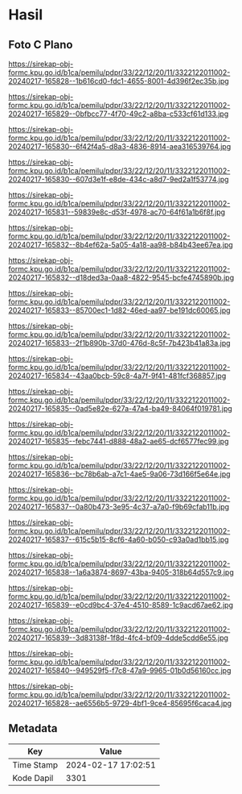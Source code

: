 # Hasil

## Foto C Plano

https://sirekap-obj-formc.kpu.go.id/b1ca/pemilu/pdpr/33/22/12/20/11/3322122011002-20240217-165828--1b616cd0-fdc1-4655-8001-4d396f2ec35b.jpg

https://sirekap-obj-formc.kpu.go.id/b1ca/pemilu/pdpr/33/22/12/20/11/3322122011002-20240217-165829--0bfbcc77-4f70-49c2-a8ba-c533cf61d133.jpg

https://sirekap-obj-formc.kpu.go.id/b1ca/pemilu/pdpr/33/22/12/20/11/3322122011002-20240217-165830--6f42f4a5-d8a3-4836-8914-aea316539764.jpg

https://sirekap-obj-formc.kpu.go.id/b1ca/pemilu/pdpr/33/22/12/20/11/3322122011002-20240217-165830--607d3e1f-e8de-434c-a8d7-9ed2a1f53774.jpg

https://sirekap-obj-formc.kpu.go.id/b1ca/pemilu/pdpr/33/22/12/20/11/3322122011002-20240217-165831--59839e8c-d53f-4978-ac70-64f61a1b6f8f.jpg

https://sirekap-obj-formc.kpu.go.id/b1ca/pemilu/pdpr/33/22/12/20/11/3322122011002-20240217-165832--8b4ef62a-5a05-4a18-aa98-b84b43ee67ea.jpg

https://sirekap-obj-formc.kpu.go.id/b1ca/pemilu/pdpr/33/22/12/20/11/3322122011002-20240217-165832--d18ded3a-0aa8-4822-9545-bcfe4745890b.jpg

https://sirekap-obj-formc.kpu.go.id/b1ca/pemilu/pdpr/33/22/12/20/11/3322122011002-20240217-165833--85700ec1-1d82-46ed-aa97-be191dc60065.jpg

https://sirekap-obj-formc.kpu.go.id/b1ca/pemilu/pdpr/33/22/12/20/11/3322122011002-20240217-165833--2f1b890b-37d0-476d-8c5f-7b423b41a83a.jpg

https://sirekap-obj-formc.kpu.go.id/b1ca/pemilu/pdpr/33/22/12/20/11/3322122011002-20240217-165834--43aa0bcb-59c8-4a7f-9f41-481fcf368857.jpg

https://sirekap-obj-formc.kpu.go.id/b1ca/pemilu/pdpr/33/22/12/20/11/3322122011002-20240217-165835--0ad5e82e-627a-47a4-ba49-84064f019781.jpg

https://sirekap-obj-formc.kpu.go.id/b1ca/pemilu/pdpr/33/22/12/20/11/3322122011002-20240217-165835--febc7441-d888-48a2-ae65-dcf6577fec99.jpg

https://sirekap-obj-formc.kpu.go.id/b1ca/pemilu/pdpr/33/22/12/20/11/3322122011002-20240217-165836--bc78b6ab-a7c1-4ae5-9a06-73d166f5e64e.jpg

https://sirekap-obj-formc.kpu.go.id/b1ca/pemilu/pdpr/33/22/12/20/11/3322122011002-20240217-165837--0a80b473-3e95-4c37-a7a0-f9b69cfab11b.jpg

https://sirekap-obj-formc.kpu.go.id/b1ca/pemilu/pdpr/33/22/12/20/11/3322122011002-20240217-165837--615c5b15-8cf6-4a60-b050-c93a0ad1bb15.jpg

https://sirekap-obj-formc.kpu.go.id/b1ca/pemilu/pdpr/33/22/12/20/11/3322122011002-20240217-165838--1a6a3874-8697-43ba-9405-318b64d557c9.jpg

https://sirekap-obj-formc.kpu.go.id/b1ca/pemilu/pdpr/33/22/12/20/11/3322122011002-20240217-165839--e0cd9bc4-37e4-4510-8589-1c9acd67ae62.jpg

https://sirekap-obj-formc.kpu.go.id/b1ca/pemilu/pdpr/33/22/12/20/11/3322122011002-20240217-165839--3d83138f-1f8d-4fc4-bf09-4dde5cdd6e55.jpg

https://sirekap-obj-formc.kpu.go.id/b1ca/pemilu/pdpr/33/22/12/20/11/3322122011002-20240217-165840--949529f5-f7c8-47a9-9965-01b0d56160cc.jpg

https://sirekap-obj-formc.kpu.go.id/b1ca/pemilu/pdpr/33/22/12/20/11/3322122011002-20240217-165828--ae6556b5-9729-4bf1-9ce4-85695f6caca4.jpg


## Metadata

| Key        | Value               |
| ---------- | ------------------- |
| Time Stamp | 2024-02-17 17:02:51 |
| Kode Dapil | 3301                |



